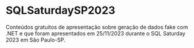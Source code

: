# SQLSaturdaySP2023
Conteúdos gratuitos de apresentação sobre geração de dados fake com .NET e que foram apresentados em 25/11/2023 durante o SQL Saturday 2023 em São Paulo-SP.
